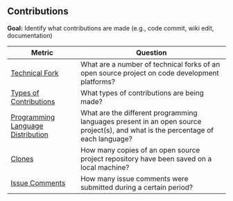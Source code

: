 ## Contributions

**Goal:** Identify what contributions are made (e.g., code commit, wiki edit, documentation)

| Metric | Question |
| --- | --- |
| [Technical Fork](technical-fork.md)| What are a number of technical forks of an open source project on code development platforms? |
| [Types of Contributions](types-of-contributions.md) | What types of contributions are being made? |
| [Programming Language Distribution](programming-language-distribution.md) | What are the different programming languages present in an open source project(s), and what is the percentage of each language?  |
| [Clones](clones.md) | How many copies of an open source project repository have been saved on a local machine?  |
| [Issue Comments](issue-comments.md) | How many issue comments were submitted during a certain period? |

